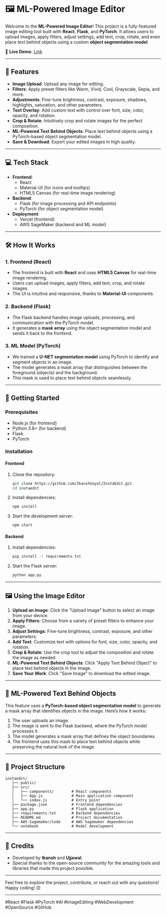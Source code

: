 # 🖼️ ML-Powered Image Editor  

Welcome to the **ML-Powered Image Editor**! This project is a fully-featured image editing tool built with **React**, **Flask**, and **PyTorch**. It allows users to upload images, apply filters, adjust settings, add text, crop, rotate, and even place text behind objects using a custom **object segmentation model**.  

🚀 **Live Demo**: [Link](https://instaedit.vercel.app)

---

## 🌟 **Features**  
- **Image Upload**: Upload any image for editing.  
- **Filters**: Apply preset filters like Warm, Vivid, Cool, Grayscale, Sepia, and more.  
- **Adjustments**: Fine-tune brightness, contrast, exposure, shadows, highlights, saturation, and other parameters.  
- **Text Overlay**: Add custom text with control over font, size, color, opacity, and rotation.  
- **Crop & Rotate**: Intuitively crop and rotate images for the perfect composition.  
- **ML-Powered Text Behind Objects**: Place text behind objects using a PyTorch-based object segmentation model.  
- **Save & Download**: Export your edited images in high quality.  

---

## 💻 **Tech Stack**  
- **Frontend**:  
  - React  
  - Material-UI (for icons and tooltips)  
  - HTML5 Canvas (for real-time image rendering)  
- **Backend**:  
  - Flask (for image processing and API endpoints)  
  - PyTorch (for object segmentation model)  
- **Deployment**:  
  - Vercel (frontend)  
  - AWS SageMaker (backend and ML model)  

---

## 🛠️ **How It Works**  

### 1. **Frontend (React)**  
- The frontend is built with **React** and uses **HTML5 Canvas** for real-time image rendering.  
- Users can upload images, apply filters, add text, crop, and rotate images.  
- The UI is intuitive and responsive, thanks to **Material-UI** components.  

### 2. **Backend (Flask)**  
- The Flask backend handles image uploads, processing, and communication with the PyTorch model.  
- It generates a **mask array** using the object segmentation model and sends it back to the frontend.  

### 3. **ML Model (PyTorch)**  
- We trained a **U-NET segmentation model** using PyTorch to identify and segment objects in an image.  
- The model generates a mask array that distinguishes between the foreground (objects) and the background.  
- This mask is used to place text behind objects seamlessly.  

---

## 🚀 **Getting Started**  

### Prerequisites  
- Node.js (for frontend)  
- Python 3.8+ (for backend)  
- Flask  
- PyTorch  

### Installation  

#### Frontend  
1. Clone the repository:  
   ```bash  
   git clone https://github.com/IkanshGoyal/InstaEdit.git  
   cd instaedit  
   ```  
2. Install dependencies:  
   ```bash  
   npm install  
   ```  
3. Start the development server:  
   ```bash  
   npm start  
   ```  

#### Backend  
1. Install dependencies:  
   ```bash  
   pip install -r requirements.txt  
   ```  
2. Start the Flask server:  
   ```bash  
   python app.py  
   ```  

---

## 🖼️ **Using the Image Editor**  

1. **Upload an Image**: Click the "Upload Image" button to select an image from your device.  
2. **Apply Filters**: Choose from a variety of preset filters to enhance your image.  
3. **Adjust Settings**: Fine-tune brightness, contrast, exposure, and other parameters.  
4. **Add Text**: Customize text with options for font, size, color, opacity, and rotation.  
5. **Crop & Rotate**: Use the crop tool to adjust the composition and rotate the image as needed.  
6. **ML-Powered Text Behind Objects**: Click "Apply Text Behind Object" to place text behind objects in the image.  
7. **Save Your Work**: Click "Save Image" to download the edited image.  

---

## 🤖 **ML-Powered Text Behind Objects**  

This feature uses a **PyTorch-based object segmentation model** to generate a mask array that identifies objects in the image. Here’s how it works:  

1. The user uploads an image.  
2. The image is sent to the Flask backend, where the PyTorch model processes it.  
3. The model generates a mask array that defines the object boundaries.  
4. The frontend uses this mask to place text behind objects while preserving the natural look of the image.  

---

## 📂 **Project Structure**  

```  
instaedit/  
   ├── public/  
   ├── src/  
   │   ├── components/        # React components  
   │   ├── App.js             # Main application component  
   │   └── index.js           # Entry point  
   ├── package.json           # Frontend dependencies  
   ├── app.py                 # Flask application   
   ├── requirements.txt       # Backend dependencies  
   ├── README.md              # Project documentation
   ├── AWS-Sagemaker/Code     # AWS Sagemaker dependencies
   └── notebook               # Model development 
```  

---

## 🙏 **Credits**  
- Developed by **Ikansh** and **Ujjawal**.  
- Special thanks to the open-source community for the amazing tools and libraries that made this project possible.  
 

---


Feel free to explore the project, contribute, or reach out with any questions! Happy coding! 😊  

--- 

#React #Flask #PyTorch #AI #ImageEditing #WebDevelopment #OpenSource #GitHub
